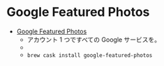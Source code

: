 # Google Featured Photos
- [Google Featured Photos](https://plus.google.com/featuredphotos)
  -    アカウント 1 つですべての Google サービスを。
  - 
  - `brew cask install google-featured-photos`
